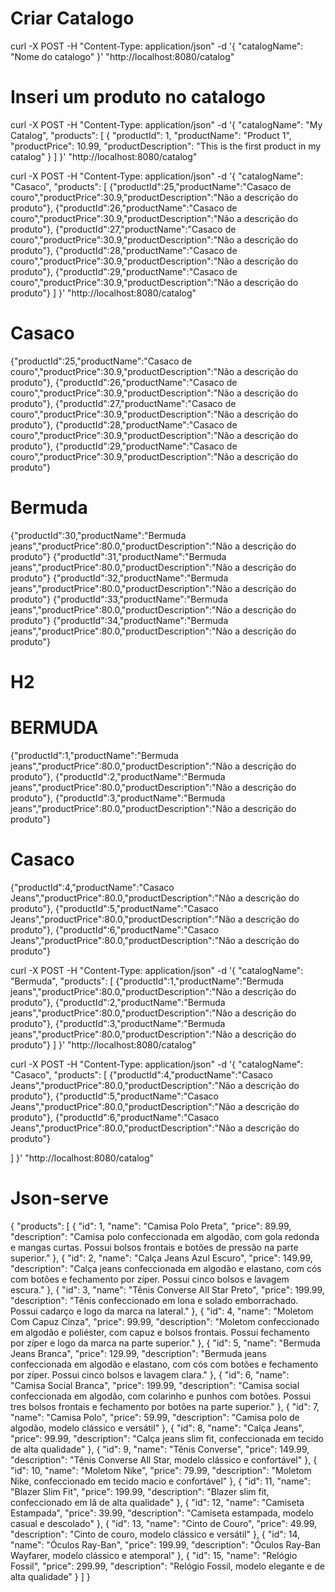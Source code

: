 # Criar Catalogo
curl -X POST -H "Content-Type: application/json" -d '{ 
  "catalogName": "Nome do catalogo" 
 }' 
"http://localhost:8080/catalog"

# Inseri um produto no catalogo
curl -X POST -H "Content-Type: application/json" -d '{
  "catalogName": "My Catalog",
  "products": [
    {
      "productId": 1,
      "productName": "Product 1",
      "productPrice": 10.99,
      "productDescription": "This is the first product in my catalog"
    }
  ]
}' "http://localhost:8080/catalog"

curl -X POST -H "Content-Type: application/json" -d '{
  "catalogName": "Casaco",
  "products": [
    {"productId":25,"productName":"Casaco de couro","productPrice":30.9,"productDescription":"Não a descrição do produto"},
{"productId":26,"productName":"Casaco de couro","productPrice":30.9,"productDescription":"Não a descrição do produto"},
{"productId":27,"productName":"Casaco de couro","productPrice":30.9,"productDescription":"Não a descrição do produto"},
{"productId":28,"productName":"Casaco de couro","productPrice":30.9,"productDescription":"Não a descrição do produto"},
{"productId":29,"productName":"Casaco de couro","productPrice":30.9,"productDescription":"Não a descrição do produto"}
  ]
}' "http://localhost:8080/catalog"


# Casaco
{"productId":25,"productName":"Casaco de couro","productPrice":30.9,"productDescription":"Não a descrição do produto"},
{"productId":26,"productName":"Casaco de couro","productPrice":30.9,"productDescription":"Não a descrição do produto"},
{"productId":27,"productName":"Casaco de couro","productPrice":30.9,"productDescription":"Não a descrição do produto"},
{"productId":28,"productName":"Casaco de couro","productPrice":30.9,"productDescription":"Não a descrição do produto"},
{"productId":29,"productName":"Casaco de couro","productPrice":30.9,"productDescription":"Não a descrição do produto"}


# Bermuda
{"productId":30,"productName":"Bermuda jeans","productPrice":80.0,"productDescription":"Não a descrição do produto"}
{"productId":31,"productName":"Bermuda jeans","productPrice":80.0,"productDescription":"Não a descrição do produto"}
{"productId":32,"productName":"Bermuda jeans","productPrice":80.0,"productDescription":"Não a descrição do produto"}
{"productId":33,"productName":"Bermuda jeans","productPrice":80.0,"productDescription":"Não a descrição do produto"}
{"productId":34,"productName":"Bermuda jeans","productPrice":80.0,"productDescription":"Não a descrição do produto"}




# H2 #



# BERMUDA

{"productId":1,"productName":"Bermuda jeans","productPrice":80.0,"productDescription":"Não a descrição do produto"},
{"productId":2,"productName":"Bermuda jeans","productPrice":80.0,"productDescription":"Não a descrição do produto"},
{"productId":3,"productName":"Bermuda jeans","productPrice":80.0,"productDescription":"Não a descrição do produto"}


# Casaco


{"productId":4,"productName":"Casaco Jeans","productPrice":80.0,"productDescription":"Não a descrição do produto"},
{"productId":5,"productName":"Casaco Jeans","productPrice":80.0,"productDescription":"Não a descrição do produto"},
{"productId":6,"productName":"Casaco Jeans","productPrice":80.0,"productDescription":"Não a descrição do produto"}


curl -X POST -H "Content-Type: application/json" -d '{
  "catalogName": "Bermuda",
  "products": [
    {"productId":1,"productName":"Bermuda jeans","productPrice":80.0,"productDescription":"Não a descrição do produto"},
{"productId":2,"productName":"Bermuda jeans","productPrice":80.0,"productDescription":"Não a descrição do produto"},
{"productId":3,"productName":"Bermuda jeans","productPrice":80.0,"productDescription":"Não a descrição do produto"}
  ]
}' "http://localhost:8080/catalog"


curl -X POST -H "Content-Type: application/json" -d '{
  "catalogName": "Casaco",
  "products": [
    {"productId":4,"productName":"Casaco Jeans","productPrice":80.0,"productDescription":"Não a descrição do produto"},
{"productId":5,"productName":"Casaco Jeans","productPrice":80.0,"productDescription":"Não a descrição do produto"},
{"productId":6,"productName":"Casaco Jeans","productPrice":80.0,"productDescription":"Não a descrição do produto"}

  ]
}' "http://localhost:8080/catalog"






# Json-serve

{
"products": [
{
"id": 1,
"name": "Camisa Polo Preta",
"price": 89.99,
"description": "Camisa polo confeccionada em algodão, com gola redonda e mangas curtas. Possui bolsos frontais e botões de pressão na parte superior."
},
{
"id": 2,
"name": "Calça Jeans Azul Escuro",
"price": 149.99,
"description": "Calça jeans confeccionada em algodão e elastano, com cós com botões e fechamento por zíper. Possui cinco bolsos e lavagem escura."
},
{
"id": 3,
"name": "Tênis Converse All Star Preto",
"price": 199.99,
"description": "Tênis confeccionado em lona e solado emborrachado. Possui cadarço e logo da marca na lateral."
},
{
"id": 4,
"name": "Moletom Com Capuz Cinza",
"price": 99.99,
"description": "Moletom confeccionado em algodão e poliéster, com capuz e bolsos frontais. Possui fechamento por zíper e logo da marca na parte superior."
},
{
"id": 5,
"name": "Bermuda Jeans Branca",
"price": 129.99,
"description": "Bermuda jeans confeccionada em algodão e elastano, com cós com botões e fechamento por zíper. Possui cinco bolsos e lavagem clara."
},
{
"id": 6,
"name": "Camisa Social Branca",
"price": 199.99,
"description": "Camisa social confeccionada em algodão, com colarinho e punhos com botões. Possui tres bolsos frontais e fechamento por botões na parte superior."
},
{
"id": 7,
"name": "Camisa Polo",
"price": 59.99,
"description": "Camisa polo de algodão, modelo clássico e versátil"
},
{
"id": 8,
"name": "Calça Jeans",
"price": 99.99,
"description": "Calça jeans slim fit, confeccionada em tecido de alta qualidade"
},
{
"id": 9,
"name": "Tênis Converse",
"price": 149.99,
"description": "Tênis Converse All Star, modelo clássico e confortável"
},
{
"id": 10,
"name": "Moletom Nike",
"price": 79.99,
"description": "Moletom Nike, confeccionado em tecido macio e confortável"
},
{
"id": 11,
"name": "Blazer Slim Fit",
"price": 199.99,
"description": "Blazer slim fit, confeccionado em lã de alta qualidade"
},
{
"id": 12,
"name": "Camiseta Estampada",
"price": 39.99,
"description": "Camiseta estampada, modelo casual e descolado"
},
{
"id": 13,
"name": "Cinto de Couro",
"price": 49.99,
"description": "Cinto de couro, modelo clássico e versátil"
},
{
"id": 14,
"name": "Óculos Ray-Ban",
"price": 199.99,
"description": "Óculos Ray-Ban Wayfarer, modelo clássico e atemporal"
},
{
"id": 15,
"name": "Relógio Fossil",
"price": 299.99,
"description": "Relógio Fossil, modelo elegante e de alta qualidade"
}
]
}